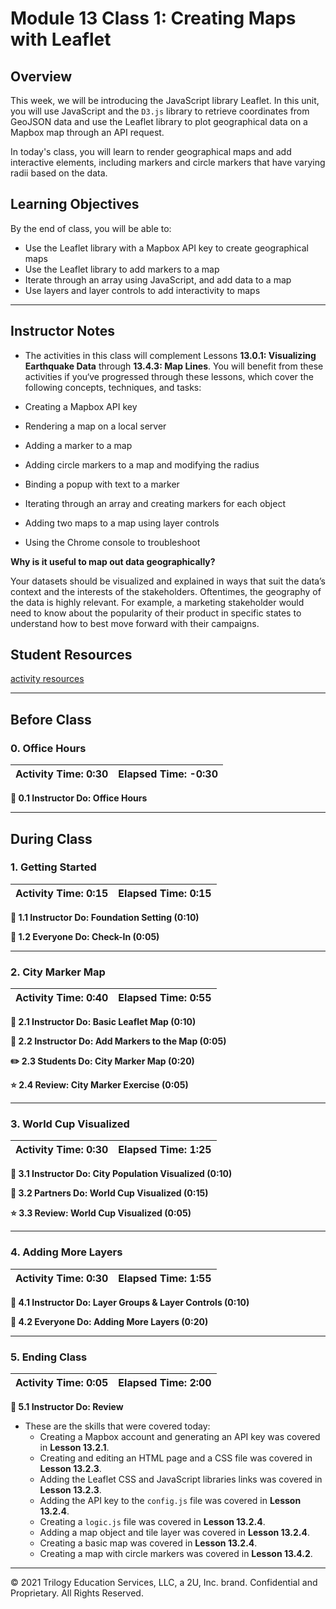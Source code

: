 # Module 13 Class 1: Creating Maps with Leaflet

## Overview

This week, we will be introducing the JavaScript library Leaflet. In this unit, you will use JavaScript and the `D3.js` library to retrieve coordinates from GeoJSON data and use the Leaflet library to plot geographical data on a Mapbox map through an API request.

In today's class, you will learn to render geographical maps and add interactive elements, including markers and circle markers that have varying radii based on the data.

## Learning Objectives

By the end of class, you will be able to:

* Use the Leaflet library with a Mapbox API key to create geographical maps
* Use the Leaflet library to add markers to a map
* Iterate through an array using JavaScript, and add data to a map
* Use layers and layer controls to add interactivity to maps

- - -

## Instructor Notes

* The activities in this class will complement Lessons **13.0.1: Visualizing Earthquake Data** through **13.4.3: Map Lines**.  You will benefit from these activities if you‘ve progressed through these lessons, which cover the following concepts, techniques, and tasks:  

* Creating a Mapbox API key
* Rendering a map on a local server
* Adding a marker to a map
* Adding circle markers to a map and modifying the radius
* Binding a popup with text to a marker
* Iterating through an array and creating markers for each object
* Adding two maps to a map using layer controls
* Using the Chrome console to troubleshoot

**Why is it useful to map out data geographically?**

Your datasets should be visualized and explained in ways that suit the data’s context and the interests of the stakeholders. Oftentimes, the geography of the data is highly relevant. For example, a marketing stakeholder would need to know about the popularity of their product in specific states to understand how to best move forward with their campaigns.


## Student Resources

[activity resources](https://2u-data-curriculum-team.s3.amazonaws.com/data-viz-online-lesson-plans/13-Lessons/13-1-Student_Resources.zip)


- - -

## Before Class

### 0. Office Hours

| Activity Time: 0:30       |  Elapsed Time:     -0:30  |
|---------------------------|---------------------------|

<strong> 📣 0.1 Instructor Do: Office Hours</strong>

- - -

## During Class

### 1. Getting Started

| Activity Time:       0:15 |  Elapsed Time:      0:15  |
|---------------------------|---------------------------|

<strong>📣 1.1 Instructor Do: Foundation Setting (0:10)</strong>

<strong>🎉  1.2 Everyone Do: Check-In (0:05)</strong>

- - -

### 2. City Marker Map

| Activity Time:       0:40 |  Elapsed Time:      0:55  |
|---------------------------|---------------------------|

<strong>🎉 2.1 Instructor Do: Basic Leaflet Map  (0:10)</strong>

<strong>📣 2.2 Instructor Do: Add Markers to the Map (0:05)</strong>

<strong>✏️ 2.3 Students Do: City Marker Map (0:20)</strong>

<strong>⭐ 2.4 Review: City Marker Exercise (0:05)</strong>

- - -


### 3. World Cup Visualized

| Activity Time:       0:30 |  Elapsed Time:      1:25  |
|---------------------------|---------------------------|

<strong>📣 3.1 Instructor Do: City Population Visualized (0:10)</strong>

<strong>👥 3.2 Partners Do: World Cup Visualized (0:15)</strong>

<strong>⭐ 3.3 Review: World Cup Visualized (0:05)</strong>

- - -

### 4. Adding More Layers

| Activity Time:       0:30 |  Elapsed Time:      1:55  |
|---------------------------|---------------------------|

<strong>📣 4.1 Instructor Do: Layer Groups & Layer Controls (0:10)</strong>

<strong>🎉 4.2 Everyone Do: Adding More Layers (0:20)</strong>

- - -


### 5. Ending Class

| Activity Time:       0:05 |  Elapsed Time:      2:00  |
|---------------------------|---------------------------|

<strong>📣  5.1 Instructor Do: Review </strong>

* These are the skills that were covered today:
  * Creating a Mapbox account and generating an API key was covered in **Lesson 13.2.1**.
  * Creating and editing an HTML page and a CSS file was covered in **Lesson 13.2.3**.
  * Adding the Leaflet CSS and JavaScript libraries links was covered in **Lesson 13.2.3**.
  * Adding the API key to the `config.js` file was covered in **Lesson 13.2.4**.
  * Creating a `logic.js` file was covered in **Lesson 13.2.4**.
  * Adding a map object and tile layer was covered in **Lesson 13.2.4**.
  * Creating a basic map was covered in **Lesson 13.2.4**.
  * Creating a map with circle markers was covered in **Lesson 13.4.2**.


---

© 2021 Trilogy Education Services, LLC, a 2U, Inc. brand.  Confidential and Proprietary.  All Rights Reserved.
